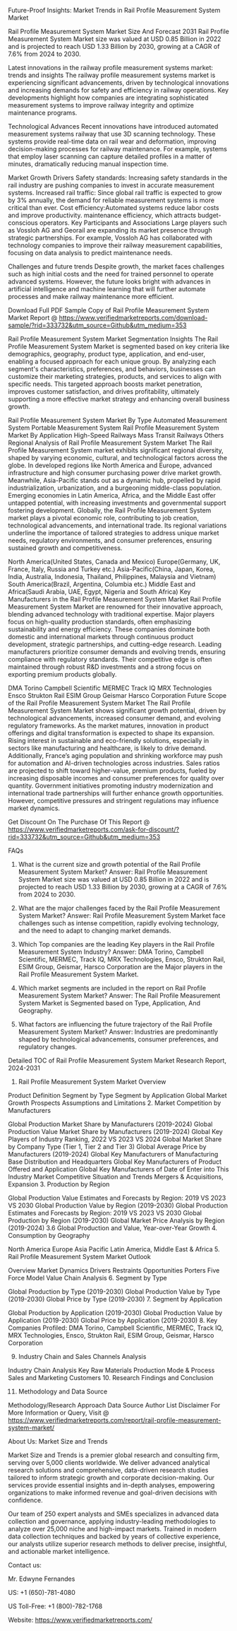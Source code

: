 Future-Proof Insights: Market Trends in Rail Profile Measurement System Market


Rail Profile Measurement System Market Size And Forecast 2031
Rail Profile Measurement System Market size was valued at USD 0.85 Billion in 2022 and is projected to reach USD 1.33 Billion by 2030, growing at a CAGR of 7.6% from 2024 to 2030.

Latest innovations in the railway profile measurement systems market: trends and insights
The railway profile measurement systems market is experiencing significant advancements, driven by technological innovations and increasing demands for safety and efficiency in railway operations. Key developments highlight how companies are integrating sophisticated measurement systems to improve railway integrity and optimize maintenance programs.

Technological Advances
Recent innovations have introduced automated measurement systems railway that use 3D scanning technology. These systems provide real-time data on rail wear and deformation, improving decision-making processes for railway maintenance. For example, systems that employ laser scanning can capture detailed profiles in a matter of minutes, dramatically reducing manual inspection time.

Market Growth Drivers
Safety standards: Increasing safety standards in the rail industry are pushing companies to invest in accurate measurement systems.
Increased rail traffic: Since global rail traffic is expected to grow by 3% annually, the demand for reliable measurement systems is more critical than ever.
Cost efficiency:Automated systems reduce labor costs and improve productivity. maintenance efficiency, which attracts budget-conscious operators.
Key Participants and Associations
Large players such as Vossloh AG and Georail are expanding its market presence through strategic partnerships. For example, Vossloh AG has collaborated with technology companies to improve their railway measurement capabilities, focusing on data analysis to predict maintenance needs.

Challenges and future trends
Despite growth, the market faces challenges such as high initial costs and the need for trained personnel to operate advanced systems. However, the future looks bright with advances in artificial intelligence and machine learning that will further automate processes and make railway maintenance more efficient.

Download Full PDF Sample Copy of Rail Profile Measurement System Market Report @ https://www.verifiedmarketreports.com/download-sample/?rid=333732&utm_source=Github&utm_medium=353

Rail Profile Measurement System Market Segmentation Insights
The Rail Profile Measurement System Market is segmented based on key criteria like demographics, geography, product type, application, and end-user, enabling a focused approach for each unique group. By analyzing each segment's characteristics, preferences, and behaviors, businesses can customize their marketing strategies, products, and services to align with specific needs. This targeted approach boosts market penetration, improves customer satisfaction, and drives profitability, ultimately supporting a more effective market strategy and enhancing overall business growth.

Rail Profile Measurement System Market By Type
Automated Measurement System
Portable Measurement System
Rail Profile Measurement System Market By Application
High-Speed Railways
Mass Transit Railways
Others
Regional Analysis of Rail Profile Measurement System Market
The Rail Profile Measurement System market exhibits significant regional diversity, shaped by varying economic, cultural, and technological factors across the globe. In developed regions like North America and Europe, advanced infrastructure and high consumer purchasing power drive market growth. Meanwhile, Asia-Pacific stands out as a dynamic hub, propelled by rapid industrialization, urbanization, and a burgeoning middle-class population. Emerging economies in Latin America, Africa, and the Middle East offer untapped potential, with increasing investments and governmental support fostering development. Globally, the Rail Profile Measurement System market plays a pivotal economic role, contributing to job creation, technological advancements, and international trade. Its regional variations underline the importance of tailored strategies to address unique market needs, regulatory environments, and consumer preferences, ensuring sustained growth and competitiveness.

North America(United States, Canada and Mexico)
Europe(Germany, UK, France, Italy, Russia and Turkey etc.)
Asia-Pacific(China, Japan, Korea, India, Australia, Indonesia, Thailand, Philippines, Malaysia and Vietnam)
South America(Brazil, Argentina, Columbia etc.)
Middle East and Africa(Saudi Arabia, UAE, Egypt, Nigeria and South Africa)
Key Manufacturers in the Rail Profile Measurement System Market
Rail Profile Measurement System Market are renowned for their innovative approach, blending advanced technology with traditional expertise. Major players focus on high-quality production standards, often emphasizing sustainability and energy efficiency. These companies dominate both domestic and international markets through continuous product development, strategic partnerships, and cutting-edge research. Leading manufacturers prioritize consumer demands and evolving trends, ensuring compliance with regulatory standards. Their competitive edge is often maintained through robust R&D investments and a strong focus on exporting premium products globally.

DMA Torino
Campbell Scientific
MERMEC
Track IQ
MRX Technologies
Ensco
Strukton Rail
ESIM Group
Geismar
Harsco Corporation
Future Scope of the Rail Profile Measurement System Market
The Rail Profile Measurement System Market shows significant growth potential, driven by technological advancements, increased consumer demand, and evolving regulatory frameworks. As the market matures, innovation in product offerings and digital transformation is expected to shape its expansion. Rising interest in sustainable and eco-friendly solutions, especially in sectors like manufacturing and healthcare, is likely to drive demand. Additionally, France’s aging population and shrinking workforce may push for automation and AI-driven technologies across industries. Sales ratios are projected to shift toward higher-value, premium products, fueled by increasing disposable incomes and consumer preferences for quality over quantity. Government initiatives promoting industry modernization and international trade partnerships will further enhance growth opportunities. However, competitive pressures and stringent regulations may influence market dynamics.

Get Discount On The Purchase Of This Report @ https://www.verifiedmarketreports.com/ask-for-discount/?rid=333732&utm_source=Github&utm_medium=353

FAQs
1. What is the current size and growth potential of the Rail Profile Measurement System Market?
Answer: Rail Profile Measurement System Market size was valued at USD 0.85 Billion in 2022 and is projected to reach USD 1.33 Billion by 2030, growing at a CAGR of 7.6% from 2024 to 2030.

2. What are the major challenges faced by the Rail Profile Measurement System Market?
Answer: Rail Profile Measurement System Market face challenges such as intense competition, rapidly evolving technology, and the need to adapt to changing market demands.

3. Which Top companies are the leading Key players in the Rail Profile Measurement System Industry?
Answer: DMA Torino, Campbell Scientific, MERMEC, Track IQ, MRX Technologies, Ensco, Strukton Rail, ESIM Group, Geismar, Harsco Corporation are the Major players in the Rail Profile Measurement System Market.

4. Which market segments are included in the report on Rail Profile Measurement System Market?
Answer: The Rail Profile Measurement System Market is Segmented based on Type, Application, And Geography.

5. What factors are influencing the future trajectory of the Rail Profile Measurement System Market?
Answer: Industries are predominantly shaped by technological advancements, consumer preferences, and regulatory changes.

Detailed TOC of Rail Profile Measurement System Market Research Report, 2024-2031
1. Rail Profile Measurement System Market Overview

Product Definition
Segment by Type
Segment by Application
Global Market Growth Prospects
Assumptions and Limitations
2. Market Competition by Manufacturers

Global Production Market Share by Manufacturers (2019-2024)
Global Production Value Market Share by Manufacturers (2019-2024)
Global Key Players of Industry Ranking, 2022 VS 2023 VS 2024
Global Market Share by Company Type (Tier 1, Tier 2 and Tier 3)
Global Average Price by Manufacturers (2019-2024)
Global Key Manufacturers of Manufacturing Base Distribution and Headquarters
Global Key Manufacturers of Product Offered and Application
Global Key Manufacturers of Date of Enter into This Industry
Market Competitive Situation and Trends
Mergers & Acquisitions, Expansion
3. Production by Region

Global Production Value Estimates and Forecasts by Region: 2019 VS 2023 VS 2030
Global Production Value by Region (2019-2030)
Global Production Estimates and Forecasts by Region: 2019 VS 2023 VS 2030
Global Production by Region (2019-2030)
Global Market Price Analysis by Region (2019-2024) 3.6 Global Production and Value, Year-over-Year Growth
4. Consumption by Geography

North America
Europe
Asia Pacific
Latin America, Middle East & Africa
5. Rail Profile Measurement System Market Outlook

Overview
Market Dynamics
Drivers
Restraints
Opportunities
Porters Five Force Model
Value Chain Analysis 
6. Segment by Type

Global Production by Type (2019-2030)
Global Production Value by Type (2019-2030)
Global Price by Type (2019-2030)
7. Segment by Application

Global Production by Application (2019-2030)
Global Production Value by Application (2019-2030)
Global Price by Application (2019-2030)
8. Key Companies Profiled: DMA Torino, Campbell Scientific, MERMEC, Track IQ, MRX Technologies, Ensco, Strukton Rail, ESIM Group, Geismar, Harsco Corporation

9. Industry Chain and Sales Channels Analysis

Industry Chain Analysis
Key Raw Materials
Production Mode & Process
Sales and Marketing
Customers
10. Research Findings and Conclusion

11. Methodology and Data Source

Methodology/Research Approach
Data Source
Author List
Disclaimer
For More Information or Query, Visit @ https://www.verifiedmarketreports.com/report/rail-profile-measurement-system-market/

About Us: Market Size and Trends

Market Size and Trends is a premier global research and consulting firm, serving over 5,000 clients worldwide. We deliver advanced analytical research solutions and comprehensive, data-driven research studies tailored to inform strategic growth and corporate decision-making. Our services provide essential insights and in-depth analyses, empowering organizations to make informed revenue and goal-driven decisions with confidence.

Our team of 250 expert analysts and SMEs specializes in advanced data collection and governance, applying industry-leading methodologies to analyze over 25,000 niche and high-impact markets. Trained in modern data collection techniques and backed by years of collective experience, our analysts utilize superior research methods to deliver precise, insightful, and actionable market intelligence.

Contact us:

Mr. Edwyne Fernandes

US: +1 (650)-781-4080

US Toll-Free: +1 (800)-782-1768

Website: https://www.verifiedmarketreports.com/
